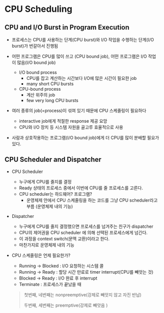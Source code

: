 # CPU Scheduling

## CPU and I/O Burst in Program Execution

- 프로세스는 CPU를 사용하는 단계(CPU burst)와 I/O 작업을 수행하는 단계(I/O burst)가 번갈아서 진행됨

- 어떤 프로그램은 CPU를 많이 쓰고 (CPU bound job), 어떤 프로그램은 I/O 작업이 많음(I/O bound job)
  - I/O bound process
    - CPU를 잡고 계산하는 시간보다 I/O에 많은 시간이 필요한 job
    - many short CPU bursts
  - CPU-bound process
    - 계산 위주의 job
    - few very long CPU bursts
- 여러 종류의 job(=process)이 섞여 있기 때문에 CPU 스케줄링이 필요하다
  - interactive job에게 적절한 response 제공 요망
  - CPU와 I/O 장치 등 시스템 자원을 골고루 효율적으로 사용

- 사람과 상호작용하는 프로그램(I/O bound job)에게 더 CPU를 많이 분배할 필요가 있다. 



## CPU Scheduler and Dispatcher

- CPU Scheduler

  - 누구에게 CPU를 줄지를 결정
  - Ready 상태의 프로세스 중에서 이번에 CPU를 줄 프로세스를 고른다. 
  - CPU scheduler는 하드웨어? 프로그램?
    - 운영체제 안에서 CPU 스케줄링을 하는 코드를 그냥 CPU scheduler라고 부름 (운영체제 내의 기능)

- Dispatcher

  - 누구에게 CPU를 줄지 결정했으면 프로세스를 넘겨주는 친구가 dispatcher
  - CPU의 제어권을 CPU scheduler 에 의해 선택된 프로세스에게 넘긴다. 
  - 이 과정을 context switch(문맥 교환)이라고 한다. 
  - 마찬가지로 운영체제 내의 기능

- CPU 스케줄링은 언제 필요한가?

  - Running -> Blocked : I/O 요청하는 시스템 콜
  - Running -> Ready : 할당 시간 만료로 timer interrupt(CPU를 빼앗는 것)
  - Blocked -> Ready : I/O 완료 후 interrupt
  - Terminate : 프로세스가 끝났을 때

  > 첫번째, 네번째는 nonpreemptive(강제로 빼앗지 않고 자진 반납)
  >
  > 두번째, 세번째는 preemptive(강제로 빼앗음 )